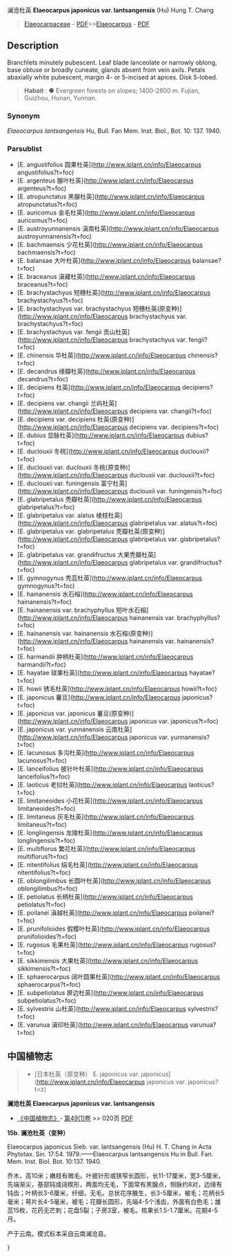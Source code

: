 澜沧杜英 **Elaeocarpus japonicus var. lantsangensis** (Hu) Hung T. Chang

> [Elaeocarpaceae](http://www.iplant.cn/info/Elaeocarpaceae?t=foc) - [PDF](http://www.iplant.cn/foc/pdf/Elaeocarpaceae.pdf)>>[Elaeocarpus](http://www.iplant.cn/info/Elaeocarpus?t=foc) - [PDF](http://www.iplant.cn/foc/pdf/Elaeocarpus.pdf)

## Description

Branchlets minutely pubescent. Leaf blade lanceolate or narrowly oblong, base obtuse or broadly cuneate, glands absent from vein axils. Petals abaxially white pubescent, margin 4- or 5-incised at apices. Disk 5-lobed.

> **Habait** : 
>●  Evergreen forests on slopes; 1400-2800 m. Fujian, Guizhou, Hunan, Yunnan.

### Synonym
*Elaeocarpus lantsangensis* Hu, Bull. Fan Mem. Inst. Biol., Bot. 10: 137. 1940.

### Parsublist

* [E.  angustifolius  圆果杜英](http://www.iplant.cn/info/Elaeocarpus angustifolius?t=foc)
* [E.  argenteus  腺叶杜英](http://www.iplant.cn/info/Elaeocarpus argenteus?t=foc)
* [E.  atropunctatus  黑腺杜英](http://www.iplant.cn/info/Elaeocarpus atropunctatus?t=foc)
* [E.  auricomus  金毛杜英](http://www.iplant.cn/info/Elaeocarpus auricomus?t=foc)
* [E.  austroyunnanensis  滇南杜英](http://www.iplant.cn/info/Elaeocarpus austroyunnanensis?t=foc)
* [E.  bachmaensis  少花杜英](http://www.iplant.cn/info/Elaeocarpus bachmaensis?t=foc)
* [E.  balansae  大叶杜英](http://www.iplant.cn/info/Elaeocarpus balansae?t=foc)
* [E.  braceanus  滇藏杜英](http://www.iplant.cn/info/Elaeocarpus braceanus?t=foc)
* [E.  brachystachyus  短穗杜英](http://www.iplant.cn/info/Elaeocarpus brachystachyus?t=foc)
* [E.  brachystachyus var. brachystachyus  短穗杜英(原变种)](http://www.iplant.cn/info/Elaeocarpus brachystachyus var. brachystachyus?t=foc)
* [E.  brachystachyus var. fengii  贡山杜英](http://www.iplant.cn/info/Elaeocarpus brachystachyus var. fengii?t=foc)
* [E.  chinensis  华杜英](http://www.iplant.cn/info/Elaeocarpus chinensis?t=foc)
* [E.  decandrus  缘瓣杜英](http://www.iplant.cn/info/Elaeocarpus decandrus?t=foc)
* [E.  decipiens  杜英](http://www.iplant.cn/info/Elaeocarpus decipiens?t=foc)
* [E.  decipiens var. changii  兰屿杜英](http://www.iplant.cn/info/Elaeocarpus decipiens var. changii?t=foc)
* [E.  decipiens var. decipiens  杜英(原变种)](http://www.iplant.cn/info/Elaeocarpus decipiens var. decipiens?t=foc)
* [E.  dubius  显脉杜英](http://www.iplant.cn/info/Elaeocarpus dubius?t=foc)
* [E.  duclouxii  冬桃](http://www.iplant.cn/info/Elaeocarpus duclouxii?t=foc)
* [E.  duclouxii var. duclouxii  冬桃(原变种)](http://www.iplant.cn/info/Elaeocarpus duclouxii var. duclouxii?t=foc)
* [E.  duclouxii var. funingensis  富宁杜英](http://www.iplant.cn/info/Elaeocarpus duclouxii var. funingensis?t=foc)
* [E.  glabripetalus  秃瓣杜英](http://www.iplant.cn/info/Elaeocarpus glabripetalus?t=foc)
* [E.  glabripetalus var. alatus  棱枝杜英](http://www.iplant.cn/info/Elaeocarpus glabripetalus var. alatus?t=foc)
* [E.  glabripetalus var. glabripetalus  秃瓣杜英(原变种)](http://www.iplant.cn/info/Elaeocarpus glabripetalus var. glabripetalus?t=foc)
* [E.  glabripetalus var. grandifructus  大果秃瓣杜英](http://www.iplant.cn/info/Elaeocarpus glabripetalus var. grandifructus?t=foc)
* [E.  gymnogynus  秃蕊杜英](http://www.iplant.cn/info/Elaeocarpus gymnogynus?t=foc)
* [E.  hainanensis  水石榕](http://www.iplant.cn/info/Elaeocarpus hainanensis?t=foc)
* [E.  hainanensis var. brachyphyllus  短叶水石榕](http://www.iplant.cn/info/Elaeocarpus hainanensis var. brachyphyllus?t=foc)
* [E.  hainanensis var. hainanensis  水石榕(原变种)](http://www.iplant.cn/info/Elaeocarpus hainanensis var. hainanensis?t=foc)
* [E.  harmandii  肿柄杜英](http://www.iplant.cn/info/Elaeocarpus harmandii?t=foc)
* [E.  hayatae  球果杜英](http://www.iplant.cn/info/Elaeocarpus hayatae?t=foc)
* [E.  howii  锈毛杜英](http://www.iplant.cn/info/Elaeocarpus howii?t=foc)
* [E.  japonicus  薯豆](http://www.iplant.cn/info/Elaeocarpus japonicus?t=foc)
* [E.  japonicus var. japonicus  薯豆(原变种)](http://www.iplant.cn/info/Elaeocarpus japonicus var. japonicus?t=foc)
* [E.  japonicus var. yunnanensis  云南杜英](http://www.iplant.cn/info/Elaeocarpus japonicus var. yunnanensis?t=foc)
* [E.  lacunosus  多沟杜英](http://www.iplant.cn/info/Elaeocarpus lacunosus?t=foc)
* [E.  lanceifolius  披针叶杜英](http://www.iplant.cn/info/Elaeocarpus lanceifolius?t=foc)
* [E.  laoticus  老挝杜英](http://www.iplant.cn/info/Elaeocarpus laoticus?t=foc)
* [E.  limitaneoides  小花杜英](http://www.iplant.cn/info/Elaeocarpus limitaneoides?t=foc)
* [E.  limitaneus  灰毛杜英](http://www.iplant.cn/info/Elaeocarpus limitaneus?t=foc)
* [E.  longlingensis  龙陵杜英](http://www.iplant.cn/info/Elaeocarpus longlingensis?t=foc)
* [E.  multiflorus  繁花杜英](http://www.iplant.cn/info/Elaeocarpus multiflorus?t=foc)
* [E.  nitentifolius  绢毛杜英](http://www.iplant.cn/info/Elaeocarpus nitentifolius?t=foc)
* [E.  oblongilimbus  长圆叶杜英](http://www.iplant.cn/info/Elaeocarpus oblongilimbus?t=foc)
* [E.  petiolatus  长柄杜英](http://www.iplant.cn/info/Elaeocarpus petiolatus?t=foc)
* [E.  poilanei  滇越杜英](http://www.iplant.cn/info/Elaeocarpus poilanei?t=foc)
* [E.  prunifolioides  假樱叶杜英](http://www.iplant.cn/info/Elaeocarpus prunifolioides?t=foc)
* [E.  rugosus  毛果杜英](http://www.iplant.cn/info/Elaeocarpus rugosus?t=foc)
* [E.  sikkimensis  大果杜英](http://www.iplant.cn/info/Elaeocarpus sikkimensis?t=foc)
* [E.  sphaerocarpus  阔叶圆果杜英](http://www.iplant.cn/info/Elaeocarpus sphaerocarpus?t=foc)
* [E.  subpetiolatus  屏边杜英](http://www.iplant.cn/info/Elaeocarpus subpetiolatus?t=foc)
* [E.  sylvestris  山杜英](http://www.iplant.cn/info/Elaeocarpus sylvestris?t=foc)
* [E.  varunua  滇印杜英](http://www.iplant.cn/info/Elaeocarpus varunua?t=foc)

## 中国植物志

> * [日本杜英（原变种）  E.  japonicus var. japonicus](http://www.iplant.cn/info/Elaeocarpus japonicus var. japonicus?t=z)

**澜沧杜英 Elaeocarpus japonicus var. lantsangensis**

* [《中国植物志》](http://www.iplant.cn/frps)- [第49(1)卷](http://www.iplant.cn/frps/vol/49(1)) >> 020页 [PDF](http://www.iplant.cn/frps/pdf/49(1)/020b.PDF)

**15b. 澜沧杜英（变种）**

Elaeocarpus japonicus Sieb. var. lantsangensis (Hu) H. T. Chang in Acta Phytotax. Sin. 17:54. 1979.——Elaeocarpus lantsangensis Hu in Bull. Fan. Mem. Inst. Biol. Bot. 10:137. 1940.

乔木，高10米；嫩枝有微毛。叶披针形或狭窄长圆形，长11-17厘米，宽3-5厘米，先端渐尖，基部钝或阔楔形，两面均无毛，下面常有黑腺点，侧脉约8对，边缘有钝齿；叶柄长3-6厘米，纤细，无毛。总状花序腋生，长3-5厘米，被毛；花柄长5毫米；萼片长4-5毫米，被毛；花瓣长圆形，先端4-5个浅齿，外面有白色毛；雄蕊15枚，花药无芒刺；花盘5裂；子房3室，被毛。核果长1.5-1.7厘米。花期4-5月。

产于云南。模式标本采自云南澜沧县。

}